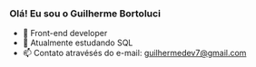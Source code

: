 ### Olá! Eu sou o Guilherme Bortoluci



- 🔭 Front-end developer
- 🌱 Atualmente estudando SQL
- 📫 Contato atravésés do e-mail: guilhermedev7@gmail.com         


